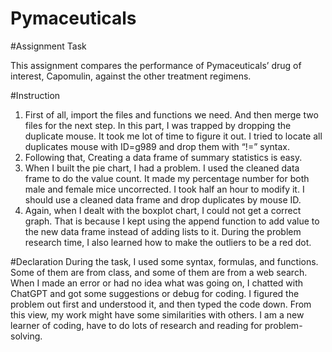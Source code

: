 # Pymaceuticals

#Assignment Task

This assignment compares the performance of Pymaceuticals’ drug of interest, Capomulin, against the other treatment regimens. 

#Instruction
1. First of all, import the files and functions we need. And then merge two files for the next step. In this part, I was trapped by dropping the duplicate mouse. It took me lot of time to figure it out. I tried to locate all duplicates mouse with ID=g989 and drop them with “!=” syntax.
2. Following that, Creating a data frame of summary statistics is easy. 
3. When I built the pie chart, I had a problem. I used the cleaned data frame to do the value count. It made my percentage number for both male and female mice uncorrected. I took half an hour to modify it. I should use a cleaned data frame and drop duplicates by mouse ID.
4. Again, when I dealt with the boxplot chart, I could not get a correct graph. That is because I kept using the append function to add value to the new data frame instead of adding lists to it. During the problem research time, I also learned how to make the outliers to be a red dot.
	
#Declaration
During the task, I used some syntax, formulas, and functions. Some of them are from class, and some of them are from a web search. When I made an error or had no idea what was going on, I chatted with ChatGPT and got some suggestions or debug for coding. I figured the problem out first and understood it, and then typed the code down. From this view, my work might have some similarities with others. I am a new learner of coding, have to do lots of research and reading for problem-solving.
